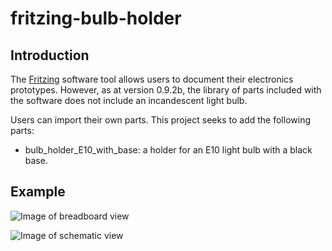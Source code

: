 # fritzing-bulb-holder

## Introduction

The [Fritzing](http://fritzing.org/home/) software tool allows users to document
their electronics prototypes. However, as at version 0.9.2b, the library of
parts included with the software does not include an incandescent light bulb.

Users can import their own parts. This project seeks to add the following parts:

* bulb_holder_E10_with_base: a holder for an E10 light bulb with a black base.

## Example

![Image of breadboard view](./images/Raspberry_Pi_2_Bulb_bb.png)

![Image of schematic view](./images/Raspberry_Pi_2_Bulb_schem.png)